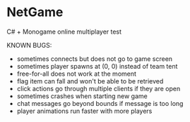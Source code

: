 # NetGame
C# + Monogame online multiplayer test

KNOWN BUGS:
- sometimes connects but does not go to game screen
- sometimes player spawns at (0, 0) instead of team tent
- free-for-all does not work at the moment
- flag item can fall and won't be able to be retrieved
- click actions go through multiple clients if they are open
- sometimes crashes when starting new game
- chat messages go beyond bounds if message is too long
- player animations run faster with more players
